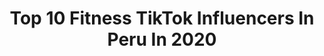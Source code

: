 ---
title: Top 10 Fitness TikTok Influencers In Peru In 2020
description: >-
  Find top fitness TikTok influencers in Peru in 2020. Most popular hashtags: #fitness #parati #viral #fyp.
platform: TikTok
hits: 24
text_top: Identify the top-rated TikTok profiles on inBeat.
text_bottom: inBeat has 24 TikTok influencers like this in Peru for you to collaborate.
profiles:
  - username: "magallerena"
    fullname: >-
      Magali Llerena Poma
    bio: >-
      casada 2 hijos que le encanta el gym y la vida fitness 😊💪👮‍♀️
    location: "Peru"
    followers: 18100
    engagement: 766
    commentsToLikes: 0.092874
    id: ckc86hh105hpb0j235yw5g74k
    verified: false
    hashtags: "#workout, #rutinasencasa, #fyp, #viral"
  - username: "yajayrachacon"
    fullname: >-
      Yajayra Chacon
    bio: >-
      Ingeniera de Sistemas 🎓 Fitness Life 🍏 Fierrera🔩
    location: "Peru"
    followers: 4945
    engagement: 117
    commentsToLikes: 0.021454
    id: ck9eokyf0oxr50j787hgebn8p
    verified: false
    hashtags: "#diadelosenamorados, #morph, #superaci, #vamospormas"
  - username: "mlozaperu"
    fullname: >-
      Melissa Loza Vigil
    bio: >-
      MODELO FITNESS Mamá de Flavia👧y Erika👶 INSTAGRAM: @mlozaperu
    location: "Peru"
    followers: 76900
    engagement: 232
    commentsToLikes: 0.012282
    id: ck9ng9j8wf2d20j78jnct2v7b
    verified: false
    hashtags: "#postparto, #mamafit, #yomequedoencasa, #yoentrenoencasa"
  - username: "tonybarrantesfit"
    fullname: >-
      😎Tony Barrantes 💪
    bio: >-
      💪🔥cuerpo Fitness 🏋️‍♂️ 😊😎 Divertido,Amigable y muy Sexy 😜
    location: "Peru"
    followers: 21707
    engagement: 476
    commentsToLikes: 0.032572
    id: ck9ej9vt41pln0j78vnm8l9gy
    verified: false
    hashtags: "#parati, #xyzbca, #1000razones, #foryou"
  - username: "anggelo_raicovi"
    fullname: >-
      anggelo_raicovi
    bio: >-
      IG: @anggelo_raicovi
    location: "Peru"
    followers: 82200
    engagement: 870
    commentsToLikes: 0.040499
    id: ckbqulj8lezfw0j23zri83f0r
    verified: false
    hashtags: "#peru, #cuerpofitness, #comidatiktok, #subirdepeso"
  - username: "miguellatorre8"
    fullname: >-
      Miguel La Torre
    bio: >-
      ATHLETE - MODEL - DANCER
    location: "Peru"
    followers: 57500
    engagement: 805
    commentsToLikes: 0.026323
    id: ck9ev9pfghhk00j78z75lnwlm
    verified: false
    hashtags: "#man, #fit, #mood, #chiste"
  - username: "enriquerch"
    fullname: >-
      Enrique
    bio: >-
      Entrenador
    location: "Peru"
    followers: 6639
    engagement: 485
    commentsToLikes: 0.000000
    id: ckbf1ck1qndlj0j23ir3c9j48
    verified: false
    hashtags: "#funtional, #functionaltraining, #crossfit, #ocrtraining"
  - username: "soytuchero"
    fullname: >-
      Soytuchero
    bio: >-
      soy parroquiano :v mis videos stan en Youtube
    location: "Peru"
    followers: 13400
    engagement: 247
    commentsToLikes: 0.022392
    id: ckad63rdmxx1p0i78wk42moso
    verified: false
    hashtags: "#chongos, #lassirenitas, #venecas, #diequisde"
  - username: "isaqmirabal"
    fullname: >-
      Fitness girl
    bio: >-
      
    location: "Peru"
    followers: 109300
    engagement: 320
    commentsToLikes: 0.000000
    id: ckc31kvbus04b0j230dpbx8vt
    verified: false
    hashtags: "#viral, #tattogirl, #fyp, #fvb"
  - username: "siekenssou"
    fullname: >-
      (⊃｡•́‿•̀｡)⊃
    bio: >-
      Contenido otaku Todos los dias 😸 💛🎮🎌☯🎶🧡
    location: "Peru"
    followers: 145000
    engagement: 1818
    commentsToLikes: 0.017552
    id: ckbbkgxsn8rvu0j23ugcamzvs
    verified: false
    hashtags: "#fyp, #parati, #comedia, #otaku"
---